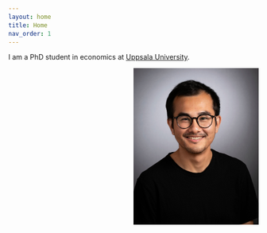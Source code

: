 ```yaml
---
layout: home
title: Home 
nav_order: 1
---
```


I am a PhD student in economics at [Uppsala University](https://www.nek.uu.se/?languageId=1). 

<img src="/assets/images/w5_g_pNa.jpeg" align="right" alt="Profile picture" class="inline" style="width:50%;padding-left:5%;">

